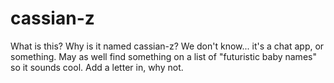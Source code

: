 # cassian-z

What is this? Why is it named cassian-z? We don't know... it's a chat app, or something. May as well find something on a list of "futuristic baby names" so it sounds cool. Add a letter in, why not.
